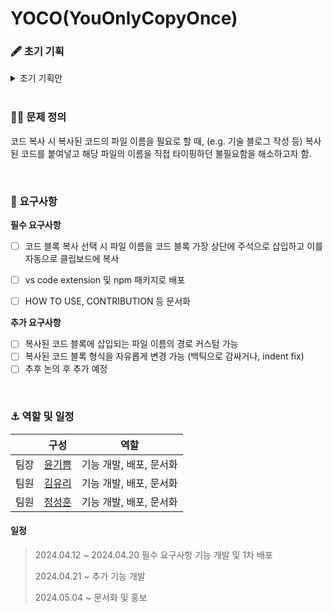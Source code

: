 # YOCO(YouOnlyCopyOnce)

### 🖋️ 초기 기획
<details>
  <summary>초기 기획안</summary>
   <a href='https://github.com/opensource-temp/Documents/.docs/concept.pdf'>기획안 보러가기</a>
</details>

<br />

### 🧑‍🏫 문제 정의 
코드 복사 시 복사된 코드의 파일 이름을 필요로 할 때, (e.g. 기술 블로그 작성 등) 복사된 코드를 붙여넣고 해당 파일의 이름을 직접 타이핑하던 불필요함을 해소하고자 함. 

<br />

### 🧪 요구사항 
**필수 요구사항**

- [ ] 코드 블록 복사 선택 시 파일 이름을 코드 블록 가장 상단에 주석으로 삽입하고 이를 자동으로 클립보드에 복사
- [ ] vs code extension 및 npm 패키지로 배포
- [ ] HOW TO USE, CONTRIBUTION 등 문서화 


**추가 요구사항** 
- [ ] 복사된 코드 블록에 삽입되는 파일 이름의 경로 커스텀 가능
- [ ] 복사된 코드 블록 형식을 자유롭게 변경 가능 (백틱으로 감싸거나, indent fix)
- [ ] 추후 논의 후 추가 예정

<br />

### ⚓️ 역할 및 일정 
|   | 구성 | 역할  |
|---|---|---|
| 팀장 | [윤기쁨](https://github.com/givvemee) | 기능 개발, 배포, 문서화 |
| 팀원 | [김유리](https://github.com/glassk) | 기능 개발, 배포, 문서화 |
| 팀원 | [정성훈](https://github.com/fliklab) | 기능 개발, 배포, 문서화 |

#### 일정
> 2024.04.12 ~ 2024.04.20 필수 요구사항 기능 개발 및 1차 배포
> 
> 2024.04.21 ~ 추가 기능 개발
> 
> 2024.05.04 ~ 문서화 및 홍보
